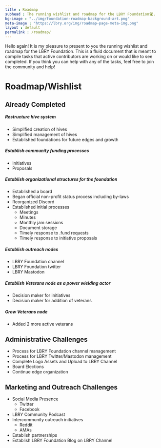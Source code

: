 ```yaml
---
title : Roadmap
subhead : The running wishlist and roadmap for the LBRY Foundation🛣️.
bg-image : "../img/foundation-roadmap-background-art.png"
meta-image : "https://lbry.org/img/roadmap-page-meta-img.png"
layout : default
permalink : /roadmap/
---
```


Hello again! It is my pleasure to present to you the running wishlist and roadmap for the LBRY Foundation. This is a fluid document that is meant to compile tasks that active contributors are working on or would like to see completed. If you think you can help with any of the tasks, feel free to join the community and help!

# Roadmap/Wishlist
## Already Completed
##### Restructure hive system
- Simplified creation of hives
- Simplified management of hives
- Established foundations for future edges and growth

##### Establish community funding processes
- Initiatives
- Proposals

##### Establish organizational structures for the foundation
- Established a board
- Began official non-profit status process including by-laws
- Reorganized Discord
- Established initial processes
    - Meetings
    - Minutes
    - Monthly jam sessions
    - Document storage
    - Timely response to .fund requests
    - Timely response to initiative proposals

##### Establish outreach nodes

- LBRY Foundation channel
- LBRY Foundation twitter
- LBRY Mastodon

##### Establish Veterans node as a power wielding actor

- Decision maker for initiatives
- Decision maker for addition of veterans

##### Grow Veterans node
- Added 2 more active veterans

## Administrative Challenges
- Process for LBRY Foundation channel management
- Process for LBRY Twitter/Mastodon management
- Complete Logo Assets and Upload to LBRY Channel
- Board Elections
- Continue edge organization

## Marketing and Outreach Challenges
- Social Media Presence
    - Twitter
    - Facebook
- LBRY Community Podcast
- Intercommunity outreach initiatives
    - Reddit
    - AMAs
- Establish partnerships
- Establish LBRY Foundation Blog on LBRY Channel
